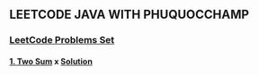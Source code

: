## LEETCODE JAVA WITH PHUQUOCCHAMP

### [LeetCode Problems Set](https://leetcode.com/problemset/algorithms/?page=1)

#### [1. Two Sum](https://leetcode.com/problems/two-sum/)  x [Solution](./two_sum.java)